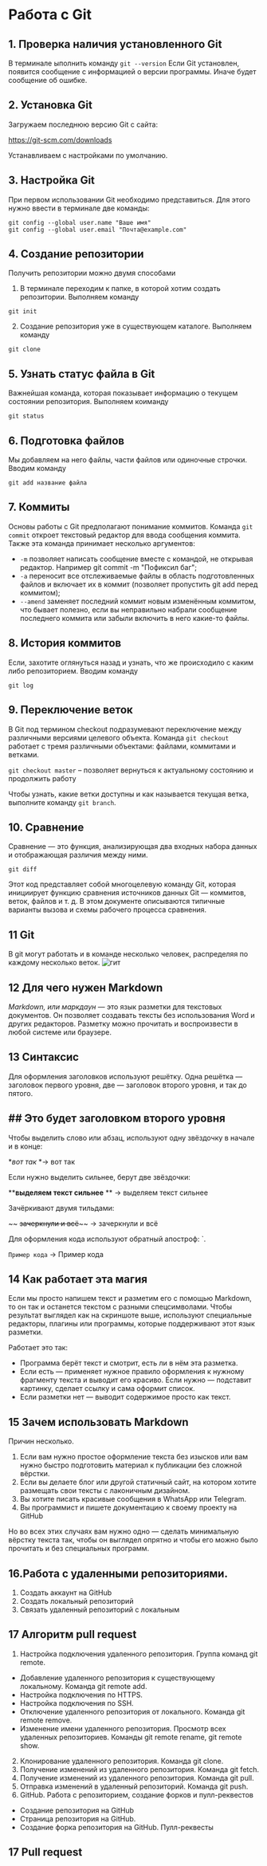 # Работа с Git
## 1. Проверка наличия установленного Git
В терминале ыполнить команду `git --version`
Если Git установлен, появится сообщение с информацией о версии программы. Иначе будет сообщение об ошибке.

## 2. Установка Git
Загружаем последнюю версию Git с сайта:

https://git-scm.com/downloads

Устанавливаем с настройками по умолчанию.

## 3. Настройка Git
При первом использовании Git необходимо представиться. Для этого нужно ввести в терминале две команды:
```
git config --global user.name "Ваше имя"
git config --global user.email "Почта@example.com"
```
## 4. Создание репозитории
Получить репозитории можно двумя способами

1. В терминале переходим к папке, в которой хотим создать репозитории. Выполняем команду
```
git init
```
2. Создание репозитория уже в существующем каталоге. Выполняем команду
 ```
 git clone
```
## 5. Узнать статус файла в Git
Важнейшая команда, которая показывает информацию о текущем состоянии репозитория. Выполняем коиманду
```
git status
```
## 6. Подготовка файлов
Мы добавляем на него файлы, части файлов или одиночные строчки. Вводим команду
```
git add название файла
```
## 7. Коммиты
Основы работы с Git предполагают понимание коммитов. Команда `git commit` откроет текстовый редактор для ввода сообщения коммита. Также эта команда принимает несколько аргументов:

* `-m` позволяет написать сообщение вместе с командой, не открывая редактор. Например git commit -m "Пофиксил баг";
* `-a` переносит все отслеживаемые файлы в область подготовленных файлов и включает их в коммит (позволяет пропустить git add перед коммитом);
* `--amend` заменяет последний коммит новым изменённым коммитом, что бывает полезно, если вы неправильно набрали сообщение последнего коммита или забыли включить в него какие-то файлы.
## 8. История коммитов
Если, захотите оглянуться назад и узнать, что же происходило с каким либо репозиторием. Вводим команду 
```
git log
```
## 9. Переключение веток
В Git под термином checkout подразумевают переключение между различными версиями целевого объекта. Команда `git checkout` работает с тремя различными объектами: файлами, коммитами и ветками.

`git checkout master` – позволяет вернуться к актуальному состоянию и продолжить работу

Чтобы узнать, какие ветки доступны и как называется текущая ветка, выполните команду `git branch`.
## 10. Сравнение
Сравнение — это функция, анализирующая два входных набора данных и отображающая различия между ними. 
```
git diff 
```
  Этот код представляет собой многоцелевую команду Git, которая инициирует функцию сравнения источников данных Git — коммитов, веток, файлов и т. д. В этом документе описываются типичные варианты вызова и схемы рабочего процесса сравнения.
## 11 Git
В git могут работать и в команде несколько человек, распределяя по каждому несколько веток.
![гит](git.png)
## 12 Для чего нужен Markdown
*Markdown, или маркдаун* — это язык разметки для текстовых документов. Он позволяет создавать тексты без использования Word и других редакторов. Разметку можно прочитать и воспроизвести в любой системе или браузере.
## 13 Синтаксис
Для оформления заголовков используют решётку. Одна решётка — заголовок первого уровня, две — заголовок второго уровня, и так до пятого. 
## ## Это будет заголовком второго уровня 

Чтобы выделить слово или абзац, используют одну звёздочку в начале и в конце:

 **вот так* *→ вот так

Если нужно выделить сильнее, берут две звёздочки:

****выделяем текст сильнее** ** → выделяем текст сильнее

Зачёркивают двумя тильдами:

~~ ~~зачеркнули и всё~~~~ → зачеркнули и всё

Для оформления кода используют обратный апостроф: `.

`Пример кода` → Пример кода
## 14 Как работает эта магия
Если мы просто напишем текст и разметим его с помощью Markdown, то он так и останется текстом с разными спецсимволами. Чтобы результат выглядел как на скриншоте выше, используют специальные редакторы, плагины или программы, которые поддерживают этот язык разметки.

Работает это так:

* Программа берёт текст и смотрит, есть ли в нём эта разметка.
* Если есть — применяет нужное правило оформления к нужному фрагменту текста и выводит его красиво. Если нужно — подставит картинку, сделает ссылку и сама оформит список.
* Если разметки нет — выводит содержимое просто как текст.
## 15 Зачем использовать Markdown
Причин несколько.

1. Если вам нужно простое оформление текста без изысков или вам нужно быстро подготовить материал к публикации без сложной вёрстки.
2. Если вы делаете блог или другой статичный сайт, на котором хотите размещать свои тексты с лаконичным дизайном.
3. Вы хотите писать красивые сообщения в WhatsApp или Telegram.
4. Вы программист и пишете документацию к своему проекту на GitHub

Но во всех этих случаях вам нужно одно — сделать минимальную вёрстку текста так, чтобы он выглядел опрятно и чтобы его можно было прочитать и без специальных программ.

## 16.Работа с удаленными репозиториями.
1. Создать аккаунт на GitHub
2. Создать локальный репозиторий
3. Связать удаленный репозиторий с локальным
 ## 17 Алгоритм pull request
 1. Настройка подключения удаленного репозитория. Группа команд git remote.
* Добавление удаленного репозитория к существующему локальному. Команда git remote add.
* Настройка подключения по HTTPS.
* Настройка подключения по SSH.
* Отключение удаленного репозитория от локального. Команда git remote remove.
*  Изменение имени удаленного репозитория. Просмотр всех удаленных репозиториев. Команды git remote rename, git remote show.
2. Клонирование удаленного репозитория. Команда git clone.
3. Получение изменений из удаленного репозитория. Команда git fetch.
4. Получение изменений из удаленного репозитория. Команда git pull.
5. Отправка изменений в удаленный репозиторий. Команда git push.
6. GitHub. Работа с репозиторием, создание форков и пулл-реквестов
* Создание репозитория на GitHub
* Страница репозитория на GitHub.
* Создание форка репозитория на GitHub. Пулл-реквесты
## 17 Pull request
